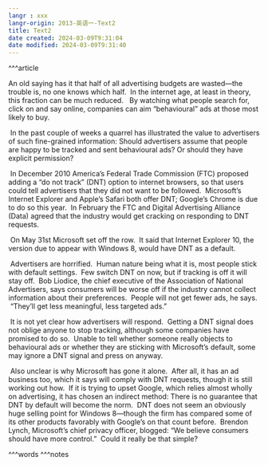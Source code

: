 ```yaml
---
langr : xxx
langr-origin: 2013-英语一-Text2
title: Text2
date created: 2024-03-09T9:31:04
date modified: 2024-03-09T9:31:40
---
```


^^^article

An old saying has it that half of all advertising budgets are wasted—the trouble is, no one knows which half.  In the internet age, at least in theory, this fraction can be much reduced.   By watching what people search for, click on and say online, companies can aim “behavioural” ads at those most likely to buy.

 In the past couple of weeks a quarrel has illustrated the value to advertisers of such fine-grained information: Should advertisers assume that people are happy to be tracked and sent behavioural ads? Or should they have explicit permission?

 In December 2010 America’s Federal Trade Commission (FTC) proposed adding a “do not track” (DNT) option to internet browsers, so that users could tell advertisers that they did not want to be followed.  Microsoft’s Internet Explorer and Apple’s Safari both offer DNT; Google’s Chrome is due to do so this year.  In February the FTC and Digital Advertising Alliance (Data) agreed that the industry would get cracking on responding to DNT requests.

 On May 31st Microsoft set off the row.  It said that Internet Explorer 10, the version due to appear with Windows 8, would have DNT as a default.

 Advertisers are horrified.  Human nature being what it is, most people stick with default settings.  Few switch DNT on now, but if tracking is off it will stay off.  Bob Liodice, the chief executive of the Association of National Advertisers, says consumers will be worse off if the industry cannot collect information about their preferences.  People will not get fewer ads, he says.  “They’ll get less meaningful, less targeted ads.”

 It is not yet clear how advertisers will respond.  Getting a DNT signal does not oblige anyone to stop tracking, although some companies have promised to do so.  Unable to tell whether someone really objects to behavioural ads or whether they are sticking with Microsoft’s default, some may ignore a DNT signal and press on anyway.

 Also unclear is why Microsoft has gone it alone.  After all, it has an ad business too, which it says will comply with DNT requests, though it is still working out how.  If it is trying to upset Google, which relies almost wholly on advertising, it has chosen an indirect method: There is no guarantee that DNT by default will become the norm.  DNT does not seem an obviously huge selling point for Windows 8—though the firm has compared some of its other products favorably with Google’s on that count before.  Brendon Lynch, Microsoft’s chief privacy officer, blogged: “We believe consumers should have more control.”  Could it really be that simple?




^^^words
^^^notes
